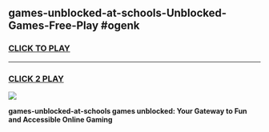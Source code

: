 
## games-unblocked-at-schools-Unblocked-Games-Free-Play #ogenk
<h3>
<a href="https://us.freeplayer.one?title=games-unblocked-at-schools&ref=9M">CLICK TO PLAY</a></h3>
<hr>

<h3>
<a href="https://us.freeplayer.one?title=games-unblocked-at-schools&ref=9M">CLICK 2 PLAY</a>
  
</h3>

<a href="https://us.freeplayer.one?title=games-unblocked-at-schools&ref=9M"><img src="https://clearcache.store/games.png"></a>


**games-unblocked-at-schools games unblocked: Your Gateway to Fun and Accessible Online Gaming**
